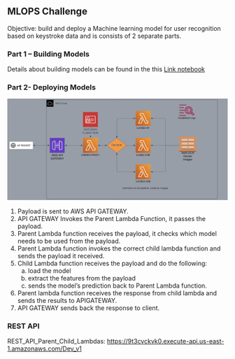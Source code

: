 ## MLOPS Challenge
Objective: build and deploy a Machine learning model for user recognition based on keystroke data and is consists of 2 separate parts.

### Part 1 – Building Models
Details about building models can be found in the this [Link notebook](training/TF%20MLOPs%20challenge.ipynb)
<br>
### Part 2- Deploying Models
![Architecure](assets/architecture.png)
<ol>
    <li>Payload is sent to AWS API GATEWAY.</li>
    <li>API GATEWAY Invokes the Parent Lambda Function, it passes the payload.</li>
    <li>Parent Lambda function receives the payload, it checks which model needs to be used from the payload.</li>
    <li>Parent Lambda function invokes the correct child lambda function and sends the payload it received.</li>
    <li>Child Lambda function receives the payload and do the following:
    <ol type="a">
            <li>load the model</li>
            <li>extract the features from the payload</li>
            <li>sends the model’s prediction back to Parent Lambda function.</li>
        </ol>
    </li>
    <li>Parent lambda function receives the response from child lambda and sends the results to APIGATEWAY.</li>
    <li>API GATEWAY sends back the response to client.</li>
</ol>

### REST API
REST_API_Parent_Child_Lambdas: https://9t3cvckvk0.execute-api.us-east-1.amazonaws.com/Dev_v1

